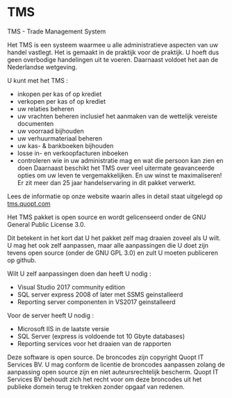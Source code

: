 # TMS
TMS - Trade Management System 

Het TMS is een systeem waarmee u alle administratieve aspecten van uw handel vastlegt. Het is gemaakt in de praktijk voor de praktijk. U hoeft dus geen overbodige handelingen uit te voeren. Daarnaast voldoet het aan de Nederlandse wetgeving. 

U kunt met het TMS : 
- inkopen per kas of op krediet
- verkopen per kas of op krediet
- uw relaties beheren
- uw vrachten beheren inclusief het aanmaken van de wettelijk vereiste documenten
- uw voorraad bijhouden
- uw verhuurmateriaal beheren
- uw kas- & bankboeken bijhouden
- losse in- en verkoopfacturen inboeken
- controleren wie in uw administratie mag en wat die persoon kan zien en doen
Daarnaast beschikt het TMS over veel uitermate geavanceerde opties om uw leven te vergemakkelijken. En uw winst te maximaliseren! Er zit meer dan 25 jaar handelservaring in dit pakket verwerkt. 

Lees de informatie op onze website waarin alles in detail staat uitgelegd op <a href="http://tms.quopt.com">tms.quopt.com</a>


Het TMS pakket is open source en wordt gelicenseerd onder de GNU General Public License 3.0. 

Dit betekent in het kort dat U het pakket zelf mag draaien zoveel als U wilt. U mag het ook zelf aanpassen, maar alle aanpassingen die U doet zijn tevens open source (onder de GNU GPL 3.0) en zult U moeten publiceren op github. 

Wilt U zelf aanpassingen doen dan heeft U nodig : 
- Visual Studio 2017 community edition
- SQL server express 2008 of later met SSMS geinstalleerd
- Reporting server componenten in VS2017 geinstalleerd

Voor de server heeft U nodig : 
- Microsoft IIS in de laatste versie
- SQL Server (express is voldoende tot 10 Gbyte databases)
- Reporting services voor het draaien van de rapporten

Deze software is open source. De broncodes zijn copyright Quopt IT Services BV. U mag conform de licentie de broncodes aanpassen zolang de aanpassing open source zijn en niet auteursrechtelijk bescherm. Quopt IT Services BV behoudt zich het recht voor om deze broncodes uit het publieke domein terug te trekken zonder opgaaf van redenen. 
